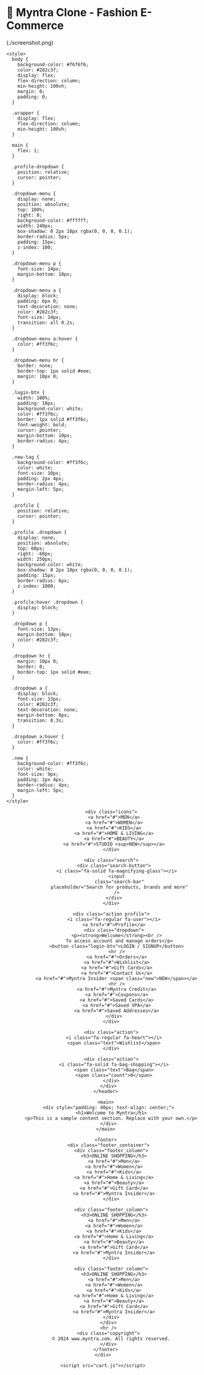 # 👗 Myntra Clone - Fashion E-Commerce
(./screenshot.png)
<!DOCTYPE html>
<html lang="en">
  <head>
    <meta charset="UTF-8" />
    <meta name="viewport" content="width=device-width, initial-scale=1.0" />
    <link
      rel="stylesheet"
      href="https://cdnjs.cloudflare.com/ajax/libs/font-awesome/6.5.2/css/all.min.css"
      integrity="sha512-SnH5WK+bZxgPHs44uWIX+LLJAJ9/2PkPKZ5QiAj6Ta86w+fsb2TkcmfRyVX3pBnMFcV7oQPJkl9QevSCWr3W6A=="
      crossorigin="anonymous"
      referrerpolicy="no-referrer"
    />
    <link rel="stylesheet" href="myntra.css" />
    <link rel="icon" type="image/jpg" href="logo.jpg" />
    <title>Myntra Online Shopping</title>

    <style>
      body {
        background-color: #f6f6f6;
        color: #282c3f;
        display: flex;
        flex-direction: column;
        min-height: 100vh;
        margin: 0;
        padding: 0;
      }

      .wrapper {
        display: flex;
        flex-direction: column;
        min-height: 100vh;
      }

      main {
        flex: 1;
      }

      .profile-dropdown {
        position: relative;
        cursor: pointer;
      }

      .dropdown-menu {
        display: none;
        position: absolute;
        top: 100%;
        right: 0;
        background-color: #ffffff;
        width: 240px;
        box-shadow: 0 2px 10px rgba(0, 0, 0, 0.1);
        border-radius: 5px;
        padding: 15px;
        z-index: 100;
      }

      .dropdown-menu p {
        font-size: 14px;
        margin-bottom: 10px;
      }

      .dropdown-menu a {
        display: block;
        padding: 6px 0;
        text-decoration: none;
        color: #282c3f;
        font-size: 14px;
        transition: all 0.2s;
      }

      .dropdown-menu a:hover {
        color: #ff3f6c;
      }

      .dropdown-menu hr {
        border: none;
        border-top: 1px solid #eee;
        margin: 10px 0;
      }

      .login-btn {
        width: 100%;
        padding: 10px;
        background-color: white;
        color: #ff3f6c;
        border: 1px solid #ff3f6c;
        font-weight: bold;
        cursor: pointer;
        margin-bottom: 10px;
        border-radius: 4px;
      }

      .new-tag {
        background-color: #ff3f6c;
        color: white;
        font-size: 10px;
        padding: 2px 4px;
        border-radius: 4px;
        margin-left: 5px;
      }

      .profile {
        position: relative;
        cursor: pointer;
      }

      .profile .dropdown {
        display: none;
        position: absolute;
        top: 60px;
        right: -60px;
        width: 250px;
        background-color: white;
        box-shadow: 0 2px 10px rgba(0, 0, 0, 0.1);
        padding: 15px;
        border-radius: 6px;
        z-index: 1000;
      }

      .profile:hover .dropdown {
        display: block;
      }

      .dropdown p {
        font-size: 13px;
        margin-bottom: 10px;
        color: #282c3f;
      }

      .dropdown hr {
        margin: 10px 0;
        border: 0;
        border-top: 1px solid #eee;
      }

      .dropdown a {
        display: block;
        font-size: 13px;
        color: #282c3f;
        text-decoration: none;
        margin-bottom: 8px;
        transition: 0.3s;
      }

      .dropdown a:hover {
        color: #ff3f6c;
      }

      .new {
        background-color: #ff3f6c;
        color: white;
        font-size: 9px;
        padding: 1px 4px;
        border-radius: 4px;
        margin-left: 5px;
      }
    </style>
  </head>
  <body>
    <div class="wrapper">
      <header>
        <div class="navbar">
          <div class="nav-logo">
            <div id="logo"></div>
          </div>

          <div class="icons">
            <a href="#">MEN</a>
            <a href="#">WOMEN</a>
            <a href="#">KIDS</a>
            <a href="#">HOME & LIVING</a>
            <a href="#">BEAUTY</a>
            <a href="#">STUDIO <sup>NEW</sup></a>
          </div>

          <div class="search">
            <div class="search-button">
              <i class="fa-solid fa-magnifying-glass"></i>
              <input
                class="search-bar"
                placeholder="Search for products, brands and more"
              />
            </div>
          </div>

          <div class="action profile">
            <i class="fa-regular fa-user"></i>
            <a href="#">Profile</a>
            <div class="dropdown">
              <p><strong>Welcome</strong><br />
                To access account and manage orders</p>
              <button class="login-btn">LOGIN / SIGNUP</button>
              <hr />
              <a href="#">Orders</a>
              <a href="#">Wishlist</a>
              <a href="#">Gift Cards</a>
              <a href="#">Contact Us</a>
              <a href="#">Myntra Insider <span class="new">NEW</span></a>
              <hr />
              <a href="#">Myntra Credit</a>
              <a href="#">Coupons</a>
              <a href="#">Saved Cards</a>
              <a href="#">Saved VPA</a>
              <a href="#">Saved Addresses</a>
            </div>
          </div>

          <div class="action">
            <i class="fa-regular fa-heart"></i>
            <span class="text">Wishlist</span>
          </div>

          <div class="action">
            <i class="fa-solid fa-bag-shopping"></i>
            <span class="text">Bag</span>
            <span class="count">0</span>
          </div>
        </div>
      </header>

      <main>
        <div style="padding: 40px; text-align: center;">
          <h1>Welcome to Myntra</h1>
          <p>This is a sample content section. Replace with your own.</p>
        </div>
      </main>

      <footer>
        <div class="footer_container">
          <div class="footer_column">
            <h3>ONLINE SHOPPING</h3>
            <a href="#">Men</a>
            <a href="#">Women</a>
            <a href="#">Kids</a>
            <a href="#">Home & Living</a>
            <a href="#">Beauty</a>
            <a href="#">Gift Card</a>
            <a href="#">Myntra Insider</a>
          </div>

          <div class="footer_column">
            <h3>ONLINE SHOPPING</h3>
            <a href="#">Men</a>
            <a href="#">Women</a>
            <a href="#">Kids</a>
            <a href="#">Home & Living</a>
            <a href="#">Beauty</a>
            <a href="#">Gift Card</a>
            <a href="#">Myntra Insider</a>
          </div>

          <div class="footer_column">
            <h3>ONLINE SHOPPING</h3>
            <a href="#">Men</a>
            <a href="#">Women</a>
            <a href="#">Kids</a>
            <a href="#">Home & Living</a>
            <a href="#">Beauty</a>
            <a href="#">Gift Card</a>
            <a href="#">Myntra Insider</a>
          </div>
        </div>
        <hr />
        <div class="copyright">
          © 2024 www.myntra.com. All rights reserved.
        </div>
      </footer>
    </div>

    <script src="cart.js"></script>
  </body>
</html>



